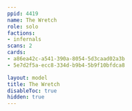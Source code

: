 ```yaml
---
ppid: 4419
name: The Wretch
role: solo
factions:
- infernals
scans: 2
cards:
- a86ea42c-a541-390a-8054-5d3caad02a3b
- 5e7d2f5a-ecc8-334d-b9b4-5b9f10bfdca8

layout: model
title: The Wretch
disableToc: true
hidden: true
---
```

